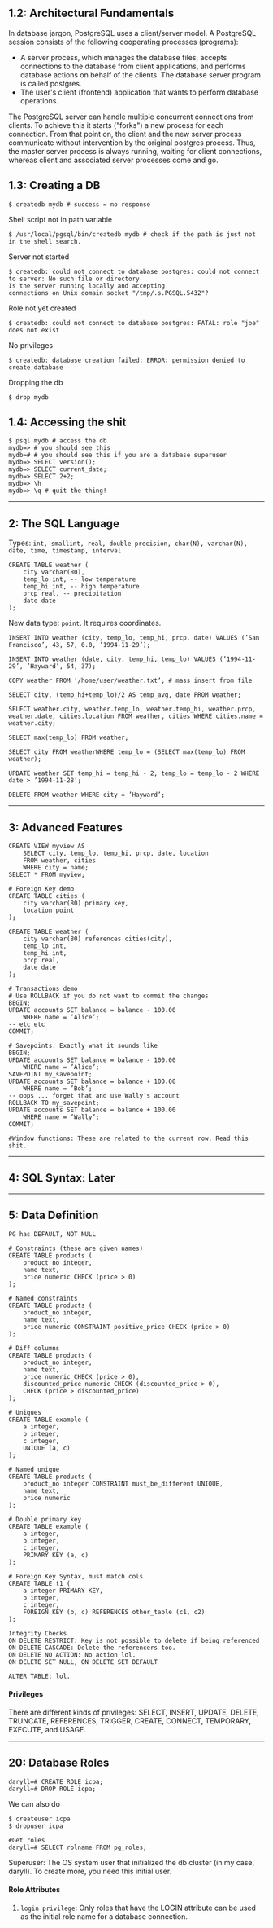 ## 1.2: Architectural Fundamentals

In database jargon, PostgreSQL uses a client/server model. A PostgreSQL session consists of the following cooperating processes (programs):

- A server process, which manages the database files, accepts connections to the database from client applications, and performs database actions on behalf of the clients. The database server program is called postgres.
- The user's client (frontend) application that wants to perform database operations.

The PostgreSQL server can handle multiple concurrent connections from clients. To achieve this it starts ("forks") a new process for each connection. From that point on, the client and the new server process communicate without intervention by the original postgres process. Thus, the master server process is always running, waiting for client connections, whereas client and associated server processes come and go.

## 1.3: Creating a DB

	$ createdb mydb # success = no response

Shell script not in path variable

	$ /usr/local/pgsql/bin/createdb mydb # check if the path is just not in the shell search.

Server not started

	$ createdb: could not connect to database postgres: could not connect to server: No such file or directory
	Is the server running locally and accepting
	connections on Unix domain socket "/tmp/.s.PGSQL.5432"?

Role not yet created

	$ createdb: could not connect to database postgres: FATAL: role "joe" does not exist

No privileges

	$ createdb: database creation failed: ERROR: permission denied to create database

Dropping the db

	$ drop mydb

## 1.4: Accessing the shit

	$ psql mydb # access the db
	mydb=> # you should see this
	mydb=# # you should see this if you are a database superuser
	mydb=> SELECT version();
	mydb=> SELECT current_date;
	mydb=> SELECT 2+2;
	mydb=> \h
	mydb=> \q # quit the thing!

---
## 2: The SQL Language

Types: `int, smallint, real, double precision, char(N), varchar(N), date, time, timestamp, interval`

	CREATE TABLE weather (
		city varchar(80),
		temp_lo int, -- low temperature
		temp_hi int, -- high temperature
		prcp real, -- precipitation
		date date
	);

New data type: `point`. It requires coordinates.

	INSERT INTO weather (city, temp_lo, temp_hi, prcp, date) VALUES (’San Francisco’, 43, 57, 0.0, ’1994-11-29’);

	INSERT INTO weather (date, city, temp_hi, temp_lo) VALUES (’1994-11-29’, ’Hayward’, 54, 37);

	COPY weather FROM ’/home/user/weather.txt’; # mass insert from file

	SELECT city, (temp_hi+temp_lo)/2 AS temp_avg, date FROM weather;

	SELECT weather.city, weather.temp_lo, weather.temp_hi, weather.prcp, weather.date, cities.location FROM weather, cities WHERE cities.name = weather.city;

	SELECT max(temp_lo) FROM weather;

	SELECT city FROM weatherWHERE temp_lo = (SELECT max(temp_lo) FROM weather);

	UPDATE weather SET temp_hi = temp_hi - 2, temp_lo = temp_lo - 2 WHERE date > ’1994-11-28’;

	DELETE FROM weather WHERE city = ’Hayward’;

---
## 3: Advanced Features

	CREATE VIEW myview AS
		SELECT city, temp_lo, temp_hi, prcp, date, location
		FROM weather, cities
		WHERE city = name;
	SELECT * FROM myview;

	# Foreign Key demo
	CREATE TABLE cities (
		city varchar(80) primary key,
		location point
	);

	CREATE TABLE weather (
		city varchar(80) references cities(city),
		temp_lo int,
		temp_hi int,
		prcp real,
		date date
	);

	# Transactions demo
	# Use ROLLBACK if you do not want to commit the changes
	BEGIN;
	UPDATE accounts SET balance = balance - 100.00
		WHERE name = ’Alice’;
	-- etc etc
	COMMIT;

	# Savepoints. Exactly what it sounds like
	BEGIN;
	UPDATE accounts SET balance = balance - 100.00
		WHERE name = ’Alice’;
	SAVEPOINT my_savepoint;
	UPDATE accounts SET balance = balance + 100.00
		WHERE name = ’Bob’;
	-- oops ... forget that and use Wally’s account
	ROLLBACK TO my_savepoint;
	UPDATE accounts SET balance = balance + 100.00
		WHERE name = ’Wally’;
	COMMIT;

	#Window functions: These are related to the current row. Read this shit.

---
## 4: SQL Syntax: Later

---
## 5: Data Definition

	PG has DEFAULT, NOT NULL

	# Constraints (these are given names)
	CREATE TABLE products (
		product_no integer,
		name text,
		price numeric CHECK (price > 0)
	);

	# Named constraints
	CREATE TABLE products (
		product_no integer,
		name text,
		price numeric CONSTRAINT positive_price CHECK (price > 0)
	);

	# Diff columns
	CREATE TABLE products (
		product_no integer,
		name text,
		price numeric CHECK (price > 0),
		discounted_price numeric CHECK (discounted_price > 0),
		CHECK (price > discounted_price)
	);

	# Uniques
	CREATE TABLE example (
		a integer,
		b integer,
		c integer,
		UNIQUE (a, c)
	);

	# Named unique
	CREATE TABLE products (
		product_no integer CONSTRAINT must_be_different UNIQUE,
		name text,
		price numeric
	);

	# Double primary key
	CREATE TABLE example (
		a integer,
		b integer,
		c integer,
		PRIMARY KEY (a, c)
	);

	# Foreign Key Syntax, must match cols
	CREATE TABLE t1 (
		a integer PRIMARY KEY,
		b integer,
		c integer,
		FOREIGN KEY (b, c) REFERENCES other_table (c1, c2)
	);

	Integrity Checks
	ON DELETE RESTRICT: Key is not possible to delete if being referenced
	ON DELETE CASCADE: Delete the referencers too.
	ON DELETE NO ACTION: No action lol.
	ON DELETE SET NULL, ON DELETE SET DEFAULT

	ALTER TABLE: lol.

#### Privileges

There are different kinds of privileges: SELECT, INSERT, UPDATE, DELETE, TRUNCATE, REFERENCES, TRIGGER, CREATE, CONNECT, TEMPORARY, EXECUTE, and USAGE.


---
## 20: Database Roles

	daryll=# CREATE ROLE icpa;
	daryll=# DROP ROLE icpa;

We can also do

	$ createuser icpa
	$ dropuser icpa

	#Get roles
	daryll=# SELECT rolname FROM pg_roles;

Superuser: The OS system user that initialized the db cluster (in my case, daryll). To create more, you need this initial user.

#### Role Attributes

1. `login privilege`: Only roles that have the LOGIN attribute can be used as the initial role name for a database connection.








































